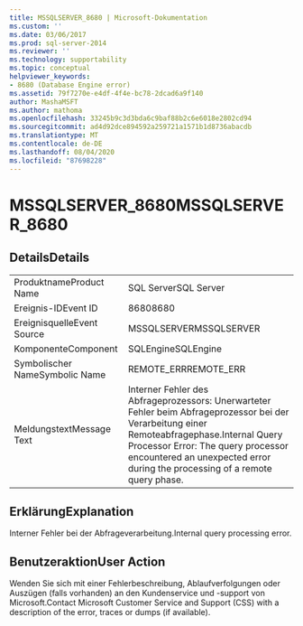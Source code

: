 ```yaml
---
title: MSSQLSERVER_8680 | Microsoft-Dokumentation
ms.custom: ''
ms.date: 03/06/2017
ms.prod: sql-server-2014
ms.reviewer: ''
ms.technology: supportability
ms.topic: conceptual
helpviewer_keywords:
- 8680 (Database Engine error)
ms.assetid: 79f7270e-e4df-4f4e-bc78-2dcad6a9f140
author: MashaMSFT
ms.author: mathoma
ms.openlocfilehash: 33245b9c3d3bda6c9baf88b2c6e6018e2802cd94
ms.sourcegitcommit: ad4d92dce894592a259721a1571b1d8736abacdb
ms.translationtype: MT
ms.contentlocale: de-DE
ms.lasthandoff: 08/04/2020
ms.locfileid: "87698228"
---
```

# <a name="mssqlserver_8680"></a><span data-ttu-id="e391e-102">MSSQLSERVER_8680</span><span class="sxs-lookup"><span data-stu-id="e391e-102">MSSQLSERVER_8680</span></span>
    
## <a name="details"></a><span data-ttu-id="e391e-103">Details</span><span class="sxs-lookup"><span data-stu-id="e391e-103">Details</span></span>  
  
|||  
|-|-|  
|<span data-ttu-id="e391e-104">Produktname</span><span class="sxs-lookup"><span data-stu-id="e391e-104">Product Name</span></span>|<span data-ttu-id="e391e-105">SQL Server</span><span class="sxs-lookup"><span data-stu-id="e391e-105">SQL Server</span></span>|  
|<span data-ttu-id="e391e-106">Ereignis-ID</span><span class="sxs-lookup"><span data-stu-id="e391e-106">Event ID</span></span>|<span data-ttu-id="e391e-107">8680</span><span class="sxs-lookup"><span data-stu-id="e391e-107">8680</span></span>|  
|<span data-ttu-id="e391e-108">Ereignisquelle</span><span class="sxs-lookup"><span data-stu-id="e391e-108">Event Source</span></span>|<span data-ttu-id="e391e-109">MSSQLSERVER</span><span class="sxs-lookup"><span data-stu-id="e391e-109">MSSQLSERVER</span></span>|  
|<span data-ttu-id="e391e-110">Komponente</span><span class="sxs-lookup"><span data-stu-id="e391e-110">Component</span></span>|<span data-ttu-id="e391e-111">SQLEngine</span><span class="sxs-lookup"><span data-stu-id="e391e-111">SQLEngine</span></span>|  
|<span data-ttu-id="e391e-112">Symbolischer Name</span><span class="sxs-lookup"><span data-stu-id="e391e-112">Symbolic Name</span></span>|<span data-ttu-id="e391e-113">REMOTE_ERR</span><span class="sxs-lookup"><span data-stu-id="e391e-113">REMOTE_ERR</span></span>|  
|<span data-ttu-id="e391e-114">Meldungstext</span><span class="sxs-lookup"><span data-stu-id="e391e-114">Message Text</span></span>|<span data-ttu-id="e391e-115">Interner Fehler des Abfrageprozessors: Unerwarteter Fehler beim Abfrageprozessor bei der Verarbeitung einer Remoteabfragephase.</span><span class="sxs-lookup"><span data-stu-id="e391e-115">Internal Query Processor Error: The query processor encountered an unexpected error during the processing of a remote query phase.</span></span>|  
  
## <a name="explanation"></a><span data-ttu-id="e391e-116">Erklärung</span><span class="sxs-lookup"><span data-stu-id="e391e-116">Explanation</span></span>  
 <span data-ttu-id="e391e-117">Interner Fehler bei der Abfrageverarbeitung.</span><span class="sxs-lookup"><span data-stu-id="e391e-117">Internal query processing error.</span></span>  
  
## <a name="user-action"></a><span data-ttu-id="e391e-118">Benutzeraktion</span><span class="sxs-lookup"><span data-stu-id="e391e-118">User Action</span></span>  
 <span data-ttu-id="e391e-119">Wenden Sie sich mit einer Fehlerbeschreibung, Ablaufverfolgungen oder Auszügen (falls vorhanden) an den Kundenservice und -support von Microsoft.</span><span class="sxs-lookup"><span data-stu-id="e391e-119">Contact Microsoft Customer Service and Support (CSS) with a description of the error, traces or dumps (if available).</span></span>  
  
  
